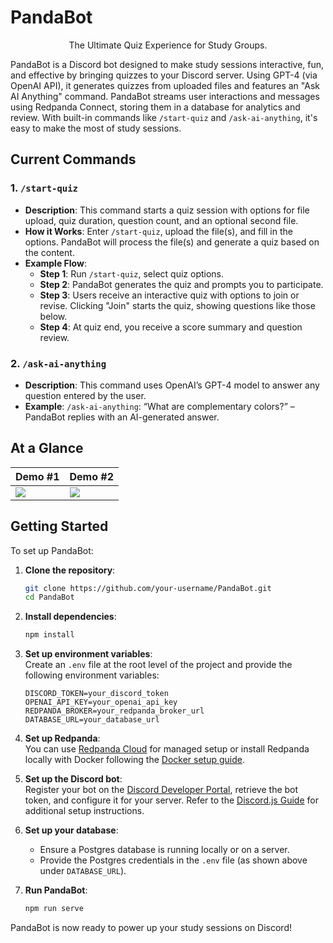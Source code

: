 # PandaBot
<p align="center">
The Ultimate Quiz Experience for Study Groups.
</p>

PandaBot is a Discord bot designed to make study sessions interactive, fun, and effective by bringing quizzes to your Discord server. Using GPT-4 (via OpenAI API), it generates quizzes from uploaded files and features an "Ask AI Anything" command. PandaBot streams user interactions and messages using Redpanda Connect, storing them in a database for analytics and review. With built-in commands like `/start-quiz` and `/ask-ai-anything`, it's easy to make the most of study sessions.

## Current Commands

### 1. `/start-quiz`
- **Description**: This command starts a quiz session with options for file upload, quiz duration, question count, and an optional second file.
- **How it Works**: Enter `/start-quiz`, upload the file(s), and fill in the options. PandaBot will process the file(s) and generate a quiz based on the content.
- **Example Flow**:
  - **Step 1**: Run `/start-quiz`, select quiz options.
  - **Step 2**: PandaBot generates the quiz and prompts you to participate.
  - **Step 3**: Users receive an interactive quiz with options to join or revise. Clicking "Join" starts the quiz, showing questions like those below.
  - **Step 4**: At quiz end, you receive a score summary and question review.

### 2. `/ask-ai-anything`
- **Description**: This command uses OpenAI’s GPT-4 model to answer any question entered by the user.
- **Example**: `/ask-ai-anything`: “What are complementary colors?” – PandaBot replies with an AI-generated answer.

## At a Glance

| Demo #1                       | Demo #2                       |
| ----------------------------- | ----------------------------- |
| ![](/examples/demo1.png)      | ![](/examples/demo2.png)      |

## Getting Started

To set up PandaBot:

1. **Clone the repository**:
   ```sh
   git clone https://github.com/your-username/PandaBot.git
   cd PandaBot
   ```

2. **Install dependencies**:
   ```sh
   npm install
   ```

3. **Set up environment variables**:  
   Create an `.env` file at the root level of the project and provide the following environment variables:

   ```plaintext
   DISCORD_TOKEN=your_discord_token
   OPENAI_API_KEY=your_openai_api_key
   REDPANDA_BROKER=your_redpanda_broker_url
   DATABASE_URL=your_database_url
   ```

4. **Set up Redpanda**:  
   You can use [Redpanda Cloud](https://redpanda.com/cloud) for managed setup or install Redpanda locally with Docker following the [Docker setup guide](https://docs.redpanda.com/docs/get-started/quick-start-docker/).

5. **Set up the Discord bot**:  
   Register your bot on the [Discord Developer Portal](https://discord.com/developers/applications), retrieve the bot token, and configure it for your server. Refer to the [Discord.js Guide](https://discordjs.guide/) for additional setup instructions.

6. **Set up your database**:
   - Ensure a Postgres database is running locally or on a server.
   - Provide the Postgres credentials in the `.env` file (as shown above under `DATABASE_URL`).

7. **Run PandaBot**:
   ```sh
   npm run serve
   ```

PandaBot is now ready to power up your study sessions on Discord!
